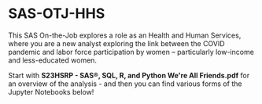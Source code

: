 # SAS-OTJ-HHS
This SAS On-the-Job explores a role as an Health and Human Services, where you are a new analyst exploring the link between the COVID pandemic and labor force participation by women – particularly low-income and less-educated women.

Start with **S23HSRP - SAS®, SQL, R, and Python We're All Friends.pdf** for an overview of the analysis - and then you can find various forms of the Jupyter Notebooks below!

